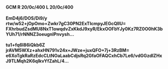 #### GCM R 20/0c/400 L 20/0c/400
**EmD4j6/DOS/Di9/y**<br/>**rtw/w52+jOpOmo+Zwkr7gC30PN2ExTIcmpyJEGcQlIU=**<br/>**FXhrbudZsdMU8NxT1owqdvZxKkdJ9xyR/EkxOOFbYJy0Kz7RZ0O0hK3bYUh71/rNNNZ3oeugnIPnvysh...**<br/><br/>
**tu1+fq6l86iQkb6Z**<br/>**jrAVM5WXz+ahxHN791v24x+JWze+juxQFO+7j+3RzBM=**<br/>**e6XoTgkRaRzEdcCLtNOaLaabCdjsRq2GfaOFAQCxhCb7Le6/vdGGzdlZHxJ9TLMqh2K6qlkvYfZahL/4...**